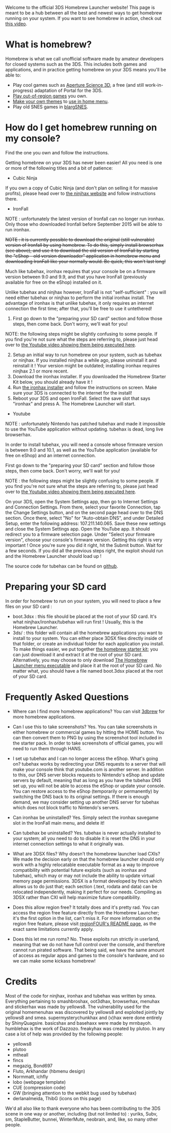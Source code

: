 Welcome to the official 3DS Homebrew Launcher website! This page is meant to be a hub between all the best and newest ways to get homebrew running on your system. 
If you want to see homebrew in action, check out [this video](https://www.youtube.com/watch?v=xryrEpVbCrk).

# What is homebrew?

Homebrew is what we call unofficial software made by amateur developers for closed systems such as the 3DS. This includes both games and applications, and in practice getting homebrew on your 3DS means you'll be able to:
	
- Play cool games such as [Aperture Science 3D](https://github.com/smealum/portal3DS), a free (and still work-in-progress) adaptation of Portal for the 3DS.
- [Play out-of-region games](https://github.com/smealum/regionFOUR) you own.
- [Make your own themes](https://github.com/usagirei/3DS-Theme-Editor/releases) to [use in home menu](https://github.com/astronautlevel2/Anemone3DS/releases).
- Play old SNES games in [blargSNES](http://blargsnes.kuribo64.net/).

# How do I get homebrew running on my console?

Find the one you own and follow the instructions.

Getting homebrew on your 3DS has never been easier! All you need is one or more of the following titles and a bit of patience:

- Cubic Ninja

If you own a copy of Cubic Ninja (and don't plan on selling it for massive profits), please head over to [the ninjhax website](http://smealum.github.io/ninjhax2/) and follow instructions there.

- IronFall

NOTE : unfortunately the latest version of Ironfall can no longer run ironhax. Only those who downloaded Ironfall before September 2015 will be able to run ironhax.

~~NOTE : it is currently possible to download the original (still vulnerable) version of Ironfall by using homebrew. To do this, simply install browserhax (see above), and use it to download the old version of IronFall by starting the "eShop - old version downloader" application in homebrew menu and downloading IronFall like your normally would. Be quick, this won't last long!~~

Much like tubehax, ironhax requires that your console be on a firmware version between 9.0 and 9.9, and that you have IronFall (previously available for free on the eShop) installed on it.

Unlike tubehax and ninjhax however, IronFall is not "self-sufficient" : you will need either tubehax or ninjhax to perform the initial ironhax install. The advantage of ironhax is that unlike tubehax, it only requires an internet connection the first time; after that, you'll be free to use it untethered!

1. First go down to the "preparing your SD card" section and follow those steps, then come back. Don't worry, we'll wait for you!
			
NOTE: the following steps might be slightly confusing to some people. If you find you're not sure what the steps are referring to, please just head over to [the Youtube video showing them being executed here](https://www.youtube.com/watch?v=vwX92Hf0Dsg).
			
2. Setup an initial way to run homebrew on your system, such as tubehax or ninjhax. If you installed ninjhax a while ago, please uninstall it and reinstall it ! Your version might be outdated; installing ironhax requires ninjhax 2.1 or more recent.
3. Download the ironhax installer. If you downloaded the Homebrew Starter Kit below, you should already have it !
4. Run [the ironhax installer](http://smealum.github.io/ninjhax2/installer.zip) and follow the instructions on screen. Make sure your 3DS is connected to the internet for the install!
5. Reboot your 3DS and open IronFall. Select the save slot that says "ironhax" and press A. The Homebrew Launcher will start.

- Youtube

NOTE : unfortunately Nintendo has patched tubehax and made it impossible to use the YouTube application without updating. tubehax is dead, long live browserhax. 

In order to install tubehax, you will need a console whose firmware version is between 9.0 and 10.1, as well as the YouTube application (available for free on eShop) and an internet connection. 

First go down to the "preparing your SD card" section and follow those steps, then come back. Don't worry, we'll wait for you!

NOTE : the following steps might be slightly confusing to some people. If you find you're not sure what the steps are referring to, please just head over to [the Youtube video showing them being executed here](https://www.youtube.com/watch?v=vwX92Hf0Dsg). 

On your 3DS, open the System Settings app, then go to Internet Settings and Connection Settings. From there, select your favorite Connection, tap the Change Settings button, and on the second page head over to the DNS section. Once there, select "No" for "Auto-obtain DNS", and under Detailed Setup, enter the following address: 107.211.140.065.
Save these new settings and close the System Settings app.
Open the YouTube app. It should redirect you to a firmware selection page.
Under "Select your firmware version", choose your console's firmware version. Getting this right is very important ! Once you're sure you did it right, hit the Submit button.
Wait for a few seconds. If you did all the previous steps right, the exploit should run and the Homebrew Launcher should load up !

The source code for tubehax can be found on [github](https://github.com/smealum/tubehax).

# Preparing your SD card

In order for homebrew to run on your system, you will need to place a few files on your SD card :

- boot.3dsx : this file should be placed at the root of your SD card. It's what ninjhax/ironhax/tubehax will run first ! Usually, this is the Homebrew Launcher.
- 3ds/ : this folder will contain all the homebrew applications you want to install to your system. You can either place 3DSX files directly inside of that folder, or create an individual folder for each application you install.
To make things easier, we put together [the homebrew starter kit](https://smealum.github.io/ninjhax2/starter.zip); you can just download it and extract it at the root of your SD card. Alternatively, you may choose to only download [The Homebrew Launcher menu executable](https://smealum.github.io/ninjhax2/boot.3dsx) and place it at the root of your SD card. 
No matter what, you should have a file named boot.3dsx placed at the root of your SD card. 

# Frequently Asked Questions

- Where can I find more homebrew applications?
     You can visit [3dbrew](http://www.3dbrew.org/wiki/Homebrew_Applications) for more homebrew applications.

- Can I use this to take screenshots?
     Yes. You can take screenshots in either homebrew or commercial games by hitting the HOME button. You can then convert them to PNG by using the screenshot tool included in the starter pack. In order to take screenshots of official games, you will need to run them through HANS.

- I set up tubehax and I can no longer access the eShop. What's going on?
     tubehax works by redirecting your DNS requests to a server that will make your console think that youtube.com is another server. In addition to this, our DNS server blocks requests to Nintendo's eShop and update servers by default, meaning that as long as you have the tubehax DNS set up, you will not be able to access the eShop or update your console. You can restore access to the eShop (temporarily or permanently) by switching the DNS back to its original settings. If there is enough demand, we may consider setting up another DNS server for tubehax which does not block traffic to Nintendo's servers.

- Can ironhax be uninstalled?
     Yes. Simply select the ironhax savegame slot in the IronFall main menu, and delete it!

- Can tubehax be uninstalled?
     Yes. tubehax is never actually installed to your system; all you need to do to disable it is reset the DNS in your internet connection settings to what it originally was.

- What are 3DSX files? Why doesn't the homebrew launcher load CXIs?
     We made the decision early on that the homebrew launcher should only work with a highly relocatable executable format as a way to improve compatibility with potential future exploits (such as ironhax and tubehax), which may or may not include the ability to update virtual memory page permissions. 3DSX is a format developed by fincs which allows us to do just that; each section (.text, rodata and data) can be relocated independently, making it perfect for our needs. Compiling as 3DSX rather than CXI will help maximize future compatibility.

- Does this allow region free?
     It totally does and it's pretty rad. You can access the region free feature directly from the Homebrew Launcher; it's the first option in the list, can't miss it. For more information on the region free feature, please visit [regionFOUR's README page](https://github.com/smealum/regionFOUR/blob/master/README.md), as the exact same limitations currently apply.

- Does this let me run roms?
     No. These exploits run strictly in userland, meaning that we do not have full control over the console, and therefore cannot run pirated software. That being said, we have the same amount of access as regular apps and games to the console's hardware, and so we can make some kickass homebrew!
		 
# Credits

Most of the code for ninjhax, ironhax and tubehax was written by smea. Everything pertaining to smashbroshax, oot3dhax, browserhax, menuhax and stickerhax was made by yellows8. The vulnerability used for the original homemenuhax was discovered by yellows8 and exploited jointly by yellows8 and smea. supermysterychunkhax and (v)hax were done entirely by ShinyQuagsire. basicshax and basehaxx were made by mrnbayoh. humblehax is the work of Dazzozo. freakyhax was created by plutoo. In any case a lot of help was provided by the following people:

- yellows8
- plutoo
- mtheall
- fincs
- megazig, Bond697
- Fluto, Arkhandar (hbmenu design) 
- Normmatt, ichfly 
- lobo (webpage template) 
- CUE (compression code) 
- GW (bringing attention to the webkit bug used by tubehax) 
- derlanalmeida, ThibG (icons on this page)

We'd all also like to thank everyone who has been contributing to the 3DS scene in one way or another, including (but not limited to) : yuriks, Subv, sm, StapleButter, bunnei, WinterMute, neobrain, and, like, so many other people.
